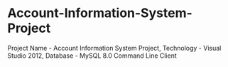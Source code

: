 # Account-Information-System-Project
Project Name - Account Information System Project, Technology - Visual Studio 2012, Database - MySQL 8.0 Command Line  Client 
